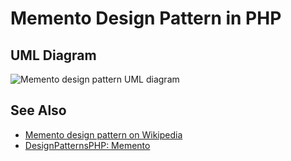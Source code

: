 # Memento Design Pattern in PHP

## UML Diagram

![Memento design pattern UML diagram](https://raw.githubusercontent.com/php-earth/assets/master/images/oop/design-patterns/behavioral/memento.png "Memento design pattern UML diagram")

## See Also

* [Memento design pattern on Wikipedia](http://en.wikipedia.org/wiki/Memento_pattern)
* [DesignPatternsPHP: Memento](http://designpatternsphp.readthedocs.io/en/latest/Behavioral/Memento/README.html)

